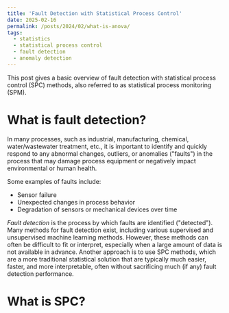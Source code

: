 ```yaml
---
title: 'Fault Detection with Statistical Process Control'
date: 2025-02-16
permalink: /posts/2024/02/what-is-anova/
tags:
  - statistics
  - statistical process control
  - fault detection
  - anomaly detection
---
```


This post gives a basic overview of fault detection with statistical process control (SPC) methods, also referred to as statistical process monitoring (SPM).

# What is fault detection?

In many processes, such as industrial, manufacturing, chemical, water/wastewater treatment, etc., it is important to identify and quickly respond to any abnormal changes, outliers, or anomalies ("faults") in the process that may damage process equipment or negatively impact environmental or human health.

Some examples of faults include:
* Sensor failure
* Unexpected changes in process behavior
* Degradation of sensors or mechanical devices over time

*Fault detection* is the process by which faults are identified ("detected"). Many methods for fault detection exist, including various supervised and unsupervised machine learning methods. However, these methods can often be difficult to fit or interpret, especially when a large amount of data is not available in advance. Another approach is to use SPC methods, which are a more traditional statistical solution that are typically much easier, faster, and more interpretable, often without sacrificing much (if any) fault detection performance.



# What is SPC?





